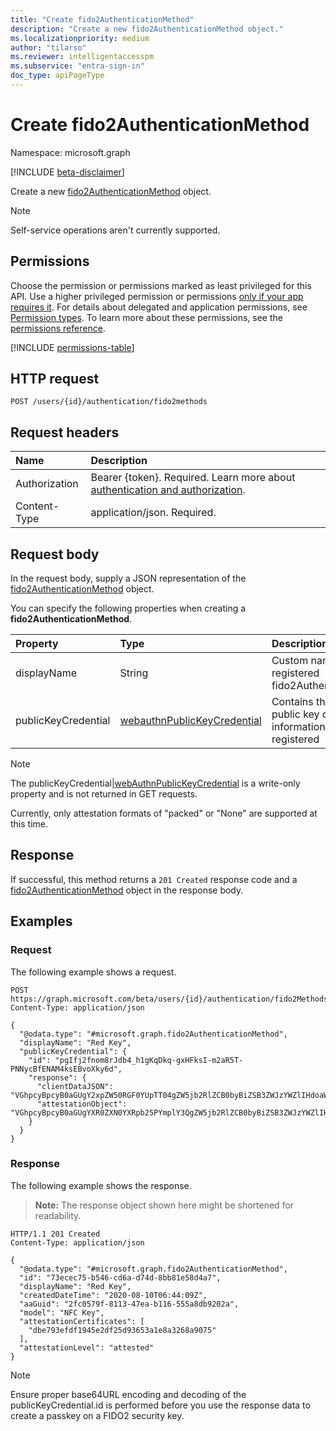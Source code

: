 ```yaml
---
title: "Create fido2AuthenticationMethod"
description: "Create a new fido2AuthenticationMethod object."
ms.localizationpriority: medium
author: "tilarso"
ms.reviewer: intelligentaccesspm
ms.subservice: "entra-sign-in"
doc_type: apiPageType
---
```


# Create fido2AuthenticationMethod

Namespace: microsoft.graph

[!INCLUDE [beta-disclaimer](../../includes/beta-disclaimer.md)]

Create a new [fido2AuthenticationMethod](../resources/fido2authenticationmethod.md) object.

> [!NOTE]
> Self-service operations aren't currently supported.  

## Permissions

Choose the permission or permissions marked as least privileged for this API. Use a higher privileged permission or permissions [only if your app requires it](/graph/permissions-overview#best-practices-for-using-microsoft-graph-permissions). For details about delegated and application permissions, see [Permission types](/graph/permissions-overview#permission-types). To learn more about these permissions, see the [permissions reference](/graph/permissions-reference).

<!-- {
  "blockType": "permissions",
  "name": "authentication-post-fido2methods-permissions"
}
-->
[!INCLUDE [permissions-table](../includes/permissions/authentication-post-fido2methods-permissions.md)]

## HTTP request

<!-- {
  "blockType": "ignored"
}
-->
``` http
POST /users/{id}/authentication/fido2methods 
```

## Request headers

|Name|Description|
|:---|:---|
|Authorization|Bearer {token}. Required. Learn more about [authentication and authorization](/graph/auth/auth-concepts).|
|Content-Type|application/json. Required.|

## Request body

In the request body, supply a JSON representation of the [fido2AuthenticationMethod](../resources/fido2authenticationmethod.md) object.

You can specify the following properties when creating a **fido2AuthenticationMethod**.

|Property|Type|Description|
|:---|:---|:---|
|displayName|String|Custom name given to the registered fido2AuthenticationMethod|
|publicKeyCredential|[webauthnPublicKeyCredential](../resources/webauthnpublickeycredential.md)|Contains the WebAuthn public key credential information being registered|

> [!NOTE]
> The publicKeyCredential|[webAuthnPublicKeyCredential](../resources/webAuthnpublickeycredential.md) is a write-only property and is not returned in GET requests.

Currently, only attestation formats of "packed" or "None" are supported at this time.

## Response

If successful, this method returns a `201 Created` response code and a [fido2AuthenticationMethod](../resources/fido2authenticationmethod.md) object in the response body.

## Examples

### Request

The following example shows a request.
<!-- {
  "blockType": "request",
  "name": "create_fido2authenticationmethod_from_"
}
-->
``` http
POST https://graph.microsoft.com/beta/users/{id}/authentication/fido2Methods
Content-Type: application/json

{
  "@odata.type": "#microsoft.graph.fido2AuthenticationMethod",
  "displayName": "Red Key",
  "publicKeyCredential": {
    "id": "pgIfj2fnom8rJdb4_h1gKqDkq-gxHFksI-m2aR5T-PNNycBfENAM4ksEBvoXky6d",
    "response": {
      "clientDataJSON": "VGhpcyBpcyB0aGUgY2xpZW50RGF0YUpTT04gZW5jb2RlZCB0byBiZSB3ZWJzYWZlIHdoaWNoIHdpbGwgYmUgc2VudCB0byBFbnRyYSBJRA",
      "attestationObject": "VGhpcyBpcyB0aGUgYXR0ZXN0YXRpb25PYmplY3QgZW5jb2RlZCB0byBiZSB3ZWJzYWZlIHdoaWNoIHdpbGwgYmUgc2VudCB0byBFbnRyYSBJRA"
    }
  }
}
```


### Response

The following example shows the response.
>**Note:** The response object shown here might be shortened for readability.
<!-- {
  "blockType": "response",
  "truncated": true,
  "@odata.type": "microsoft.graph.fido2AuthenticationMethod"
}
-->
``` http
HTTP/1.1 201 Created
Content-Type: application/json

{
  "@odata.type": "#microsoft.graph.fido2AuthenticationMethod",
  "id": "73ecec75-b546-cd6a-d74d-8bb81e58d4a7",
  "displayName": "Red Key",
  "createdDateTime": "2020-08-10T06:44:09Z",
  "aaGuid": "2fc0579f-8113-47ea-b116-555a8db9202a",
  "model": "NFC Key",
  "attestationCertificates": [
    "dbe793efdf1945e2df25d93653a1e8a3268a9075"
  ],
  "attestationLevel": "attested"
}
```

> [!NOTE]
> Ensure proper base64URL encoding and decoding of the publicKeyCredential.id is performed before you use the response data to create a passkey on a FIDO2 security key.
